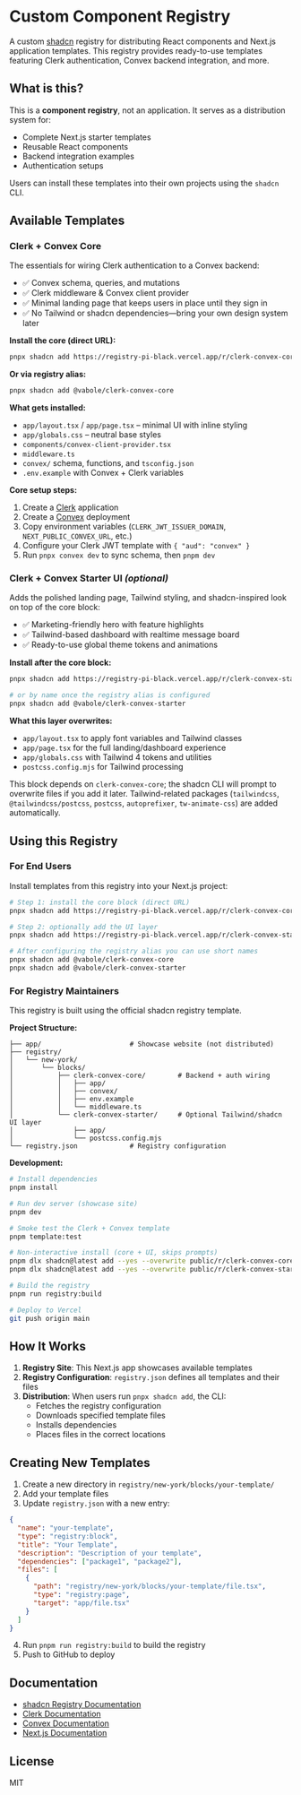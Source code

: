 # Custom Component Registry

A custom [shadcn](https://ui.shadcn.com) registry for distributing React components and Next.js application templates. This registry provides ready-to-use templates featuring Clerk authentication, Convex backend integration, and more.

## What is this?

This is a **component registry**, not an application. It serves as a distribution system for:
- Complete Next.js starter templates
- Reusable React components
- Backend integration examples
- Authentication setups

Users can install these templates into their own projects using the `shadcn` CLI.

## Available Templates

### Clerk + Convex Core

The essentials for wiring Clerk authentication to a Convex backend:
- ✅ Convex schema, queries, and mutations
- ✅ Clerk middleware & Convex client provider
- ✅ Minimal landing page that keeps users in place until they sign in
- ✅ No Tailwind or shadcn dependencies—bring your own design system later

**Install the core (direct URL):**
```bash
pnpx shadcn add https://registry-pi-black.vercel.app/r/clerk-convex-core.json
```

**Or via registry alias:**
```bash
pnpx shadcn add @vabole/clerk-convex-core
```

**What gets installed:**
- `app/layout.tsx` / `app/page.tsx` – minimal UI with inline styling
- `app/globals.css` – neutral base styles
- `components/convex-client-provider.tsx`
- `middleware.ts`
- `convex/` schema, functions, and `tsconfig.json`
- `.env.example` with Convex + Clerk variables

**Core setup steps:**
1. Create a [Clerk](https://clerk.com) application
2. Create a [Convex](https://convex.dev) deployment
3. Copy environment variables (`CLERK_JWT_ISSUER_DOMAIN`, `NEXT_PUBLIC_CONVEX_URL`, etc.)
4. Configure your Clerk JWT template with `{ "aud": "convex" }`
5. Run `pnpx convex dev` to sync schema, then `pnpm dev`

### Clerk + Convex Starter UI _(optional)_

Adds the polished landing page, Tailwind styling, and shadcn-inspired look on top of the core block:
- ✅ Marketing-friendly hero with feature highlights
- ✅ Tailwind-based dashboard with realtime message board
- ✅ Ready-to-use global theme tokens and animations

**Install after the core block:**
```bash
pnpx shadcn add https://registry-pi-black.vercel.app/r/clerk-convex-starter.json

# or by name once the registry alias is configured
pnpx shadcn add @vabole/clerk-convex-starter
```

**What this layer overwrites:**
- `app/layout.tsx` to apply font variables and Tailwind classes
- `app/page.tsx` for the full landing/dashboard experience
- `app/globals.css` with Tailwind 4 tokens and utilities
- `postcss.config.mjs` for Tailwind processing

This block depends on `clerk-convex-core`; the shadcn CLI will prompt to overwrite files if you add it later. Tailwind-related packages (`tailwindcss`, `@tailwindcss/postcss`, `postcss`, `autoprefixer`, `tw-animate-css`) are added automatically.

## Using this Registry

### For End Users

Install templates from this registry into your Next.js project:

```bash
# Step 1: install the core block (direct URL)
pnpx shadcn add https://registry-pi-black.vercel.app/r/clerk-convex-core.json

# Step 2: optionally add the UI layer
pnpx shadcn add https://registry-pi-black.vercel.app/r/clerk-convex-starter.json

# After configuring the registry alias you can use short names
pnpx shadcn add @vabole/clerk-convex-core
pnpx shadcn add @vabole/clerk-convex-starter
```

### For Registry Maintainers

This registry is built using the official shadcn registry template.

**Project Structure:**
```
├── app/                      # Showcase website (not distributed)
├── registry/
│   └── new-york/
│       └── blocks/
│           ├── clerk-convex-core/        # Backend + auth wiring
│           │   ├── app/
│           │   ├── convex/
│           │   ├── env.example
│           │   └── middleware.ts
│           └── clerk-convex-starter/     # Optional Tailwind/shadcn UI layer
│               ├── app/
│               └── postcss.config.mjs
└── registry.json             # Registry configuration
```

**Development:**
```bash
# Install dependencies
pnpm install

# Run dev server (showcase site)
pnpm dev

# Smoke test the Clerk + Convex template
pnpm template:test

# Non-interactive install (core + UI, skips prompts)
pnpm dlx shadcn@latest add --yes --overwrite public/r/clerk-convex-core.json
pnpm dlx shadcn@latest add --yes --overwrite public/r/clerk-convex-starter.json

# Build the registry
pnpm run registry:build

# Deploy to Vercel
git push origin main
```

## How It Works

1. **Registry Site**: This Next.js app showcases available templates
2. **Registry Configuration**: `registry.json` defines all templates and their files
3. **Distribution**: When users run `pnpx shadcn add`, the CLI:
   - Fetches the registry configuration
   - Downloads specified template files
   - Installs dependencies
   - Places files in the correct locations

## Creating New Templates

1. Create a new directory in `registry/new-york/blocks/your-template/`
2. Add your template files
3. Update `registry.json` with a new entry:
```json
{
  "name": "your-template",
  "type": "registry:block",
  "title": "Your Template",
  "description": "Description of your template",
  "dependencies": ["package1", "package2"],
  "files": [
    {
      "path": "registry/new-york/blocks/your-template/file.tsx",
      "type": "registry:page",
      "target": "app/file.tsx"
    }
  ]
}
```
4. Run `pnpm run registry:build` to build the registry
5. Push to GitHub to deploy

## Documentation

- [shadcn Registry Documentation](https://ui.shadcn.com/docs/registry)
- [Clerk Documentation](https://clerk.com/docs)
- [Convex Documentation](https://docs.convex.dev)
- [Next.js Documentation](https://nextjs.org/docs)

## License

MIT
